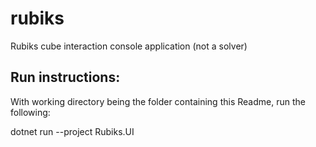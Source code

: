 # rubiks
Rubiks cube interaction console application (not a solver)

## Run instructions: 

With working directory being the folder containing this Readme, run the following:

dotnet run --project Rubiks.UI 